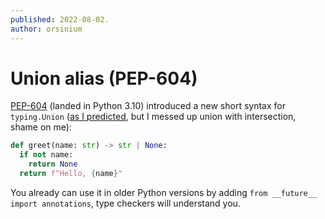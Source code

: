 ```yaml
---
published: 2022-08-02.
author: orsinium
---
```


# Union alias (PEP-604)

[PEP-604](https://www.python.org/dev/peps/pep-0604/) (landed in Python 3.10) introduced a new short syntax for `typing.Union` ([as I predicted](https://t.me/pythonetc/569), but I messed up union with intersection, shame on me):

```python
def greet(name: str) -> str | None:
  if not name:
    return None
  return f"Hello, {name}"
```

You already can use it in older Python versions by adding `from __future__ import annotations`, type checkers will understand you.
